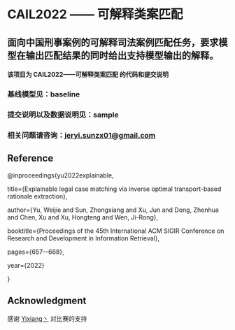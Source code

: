
# CAIL2022 —— 可解释类案匹配
## 面向中国刑事案例的可解释司法案例匹配任务，要求模型在输出匹配结果的同时给出支持模型输出的解释。

#### 该项目为 CAIL2022——可解释类案匹配 的代码和提交说明

### 基线模型见：baseline

### 提交说明以及数据说明见：sample

### 相关问题请咨询：jeryi.sunzx01@gmail.com

## Reference
@inproceedings{yu2022explainable,

  title={Explainable legal case matching via inverse optimal transport-based rationale extraction},
  
  author={Yu, Weijie and Sun, Zhongxiang and Xu, Jun and Dong, Zhenhua and Chen, Xu and Xu, Hongteng and Wen, Ji-Rong},
  
  booktitle={Proceedings of the 45th International ACM SIGIR Conference on Research and Development in Information Retrieval},
  
  pages={657--668},
  
  year={2022}
  
}

## Acknowledgment
感谢 [Yixiang丶](https://github.com/wyxlzsq) 对比赛的支持
